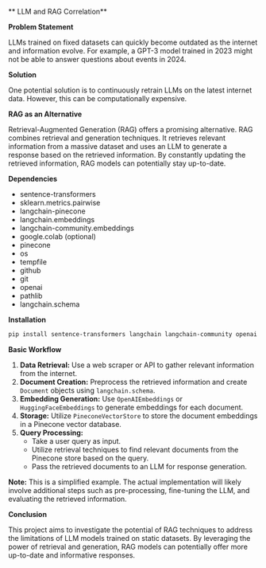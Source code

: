 ** LLM and RAG Correlation**

**Problem Statement**

LLMs trained on fixed datasets can quickly become outdated as the internet and information evolve. For example, a GPT-3 model trained in 2023 might not be able to answer questions about events in 2024.

**Solution**

One potential solution is to continuously retrain LLMs on the latest internet data. However, this can be computationally expensive.

**RAG as an Alternative**

Retrieval-Augmented Generation (RAG) offers a promising alternative. RAG combines retrieval and generation techniques. It retrieves relevant information from a massive dataset and uses an LLM to generate a response based on the retrieved information. By constantly updating the retrieved information, RAG models can potentially stay up-to-date.

**Dependencies**

* sentence-transformers
* sklearn.metrics.pairwise
* langchain-pinecone
* langchain.embeddings
* langchain-community.embeddings
* google.colab (optional)
* pinecone
* os
* tempfile
* github
* git
* openai
* pathlib
* langchain.schema

**Installation**

```bash
pip install sentence-transformers langchain langchain-community openai tiktoken pinecone-client langchain_pinecone
```

**Basic Workflow**

1. **Data Retrieval:** Use a web scraper or API to gather relevant information from the internet.
2. **Document Creation:** Preprocess the retrieved information and create `Document` objects using `langchain.schema`.
3. **Embedding Generation:** Use `OpenAIEmbeddings` or `HuggingFaceEmbeddings` to generate embeddings for each document.
4. **Storage:** Utilize `PineconeVectorStore` to store the document embeddings in a Pinecone vector database.
5. **Query Processing:**
   * Take a user query as input.
   * Utilize retrieval techniques to find relevant documents from the Pinecone store based on the query.
   * Pass the retrieved documents to an LLM for response generation.

**Note:** This is a simplified example. The actual implementation will likely involve additional steps such as pre-processing, fine-tuning the LLM, and evaluating the retrieved information.

**Conclusion**

This project aims to investigate the potential of RAG techniques to address the limitations of LLM models trained on static datasets. By leveraging the power of retrieval and generation, RAG models can potentially offer more up-to-date and informative responses.
